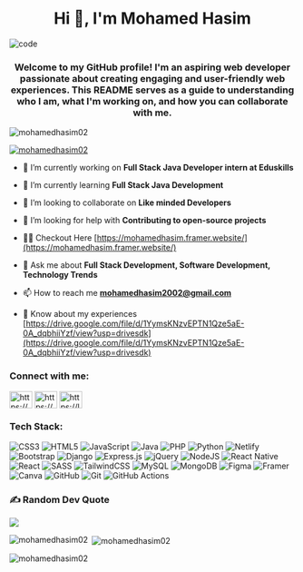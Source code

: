 <h1 align="center">Hi 👋, I'm Mohamed Hasim</h1>

![code](https://github.com/user-attachments/assets/9ae3cd6e-a1a6-4e8e-badb-1c410e1bf8e2)

<h3 align="center">Welcome to my GitHub profile! I'm an aspiring web developer passionate about creating engaging and user-friendly web experiences. This README serves as a guide to understanding who I am, what I'm working on, and how you can collaborate with me.</h3>

<p align="left"> <img src="https://komarev.com/ghpvc/?username=mohamedhasim02&label=Profile%20views&color=0e75b6&style=flat" alt="mohamedhasim02" /> </p>

<p align="left"> <a href="https://github.com/ryo-ma/github-profile-trophy"><img src="https://github-profile-trophy.vercel.app/?username=mohamedhasim02" alt="mohamedhasim02" /></a> </p>

- 🔭 I’m currently working on **Full Stack Java Developer intern at Eduskills**

- 🌱 I’m currently learning **Full Stack Java Development**

- 👯 I’m looking to collaborate on **Like minded Developers**

- 🤝 I’m looking for help with **Contributing to open-source projects**

- 👨‍💻 Checkout Here [https://mohamedhasim.framer.website/](https://mohamedhasim.framer.website/)

- 💬 Ask me about **Full Stack Development, Software Development, Technology Trends**

- 📫 How to reach me **mohamedhasim2002@gmail.com**

- 📄 Know about my experiences [https://drive.google.com/file/d/1YymsKNzvEPTN1Qze5aE-0A_dqbhiiYzf/view?usp=drivesdk](https://drive.google.com/file/d/1YymsKNzvEPTN1Qze5aE-0A_dqbhiiYzf/view?usp=drivesdk)

<h3 align="left">Connect with me:</h3>
<p align="left">
<a href="https://codepen.io/https://codepen.io/mohamed-hasim" target="blank"><img align="center" src="https://raw.githubusercontent.com/rahuldkjain/github-profile-readme-generator/master/src/images/icons/Social/codepen.svg" alt="https://codepen.io/mohamed-hasim" height="30" width="40" /></a>
<a href="https://linkedin.com/in/https://www.linkedin.com/in/mohamed-hasim-n-a6ab8024b" target="blank"><img align="center" src="https://raw.githubusercontent.com/rahuldkjain/github-profile-readme-generator/master/src/images/icons/Social/linked-in-alt.svg" alt="https://www.linkedin.com/in/mohamed-hasim-n-a6ab8024b" height="30" width="40" /></a>
<a href="https://www.leetcode.com/https://leetcode.com/u/mohamedhasim02/" target="blank"><img align="center" src="https://raw.githubusercontent.com/rahuldkjain/github-profile-readme-generator/master/src/images/icons/Social/leet-code.svg" alt="https://leetcode.com/u/mohamedhasim02/" height="30" width="40" /></a>
</p>

<h3 align="left">Tech Stack:</h3>

![CSS3](https://img.shields.io/badge/css3-%231572B6.svg?style=flat&logo=css3&logoColor=white) ![HTML5](https://img.shields.io/badge/html5-%23E34F26.svg?style=flat&logo=html5&logoColor=white) ![JavaScript](https://img.shields.io/badge/javascript-%23323330.svg?style=flat&logo=javascript&logoColor=%23F7DF1E) ![Java](https://img.shields.io/badge/java-%23ED8B00.svg?style=flat&logo=openjdk&logoColor=white) ![PHP](https://img.shields.io/badge/php-%23777BB4.svg?style=flat&logo=php&logoColor=white) ![Python](https://img.shields.io/badge/python-3670A0?style=flat&logo=python&logoColor=ffdd54) ![Netlify](https://img.shields.io/badge/netlify-%23000000.svg?style=flat&logo=netlify&logoColor=#00C7B7) ![Bootstrap](https://img.shields.io/badge/bootstrap-%238511FA.svg?style=flat&logo=bootstrap&logoColor=white) ![Django](https://img.shields.io/badge/django-%23092E20.svg?style=flat&logo=django&logoColor=white) ![Express.js](https://img.shields.io/badge/express.js-%23404d59.svg?style=flat&logo=express&logoColor=%2361DAFB) ![jQuery](https://img.shields.io/badge/jquery-%230769AD.svg?style=flat&logo=jquery&logoColor=white) ![NodeJS](https://img.shields.io/badge/node.js-6DA55F?style=flat&logo=node.js&logoColor=white) ![React Native](https://img.shields.io/badge/react_native-%2320232a.svg?style=flat&logo=react&logoColor=%2361DAFB) ![React](https://img.shields.io/badge/react-%2320232a.svg?style=flat&logo=react&logoColor=%2361DAFB) ![SASS](https://img.shields.io/badge/SASS-hotpink.svg?style=flat&logo=SASS&logoColor=white) ![TailwindCSS](https://img.shields.io/badge/tailwindcss-%2338B2AC.svg?style=flat&logo=tailwind-css&logoColor=white) ![MySQL](https://img.shields.io/badge/mysql-4479A1.svg?style=flat&logo=mysql&logoColor=white) ![MongoDB](https://img.shields.io/badge/MongoDB-%234ea94b.svg?style=flat&logo=mongodb&logoColor=white) ![Figma](https://img.shields.io/badge/figma-%23F24E1E.svg?style=flat&logo=figma&logoColor=white) ![Framer](https://img.shields.io/badge/Framer-black?style=flat&logo=framer&logoColor=blue) ![Canva](https://img.shields.io/badge/Canva-%2300C4CC.svg?style=flat&logo=Canva&logoColor=white) ![GitHub](https://img.shields.io/badge/github-%23121011.svg?style=flat&logo=github&logoColor=white) ![Git](https://img.shields.io/badge/git-%23F05033.svg?style=flat&logo=git&logoColor=white) ![GitHub Actions](https://img.shields.io/badge/github%20actions-%232671E5.svg?style=flat&logo=githubactions&logoColor=white)

### ✍️ Random Dev Quote
![](https://quotes-github-readme.vercel.app/api?type=horizontal&theme=radical)

<p><img align="left" src="https://github-readme-stats.vercel.app/api/top-langs?username=mohamedhasim02&show_icons=true&locale=en&layout=compact" alt="mohamedhasim02" /></p>

<p>&nbsp;<img align="center" src="https://github-readme-stats.vercel.app/api?username=mohamedhasim02&show_icons=true&locale=en" alt="mohamedhasim02" /></p>

<p><img align="center" src="https://github-readme-streak-stats.herokuapp.com/?user=mohamedhasim02&" alt="mohamedhasim02" /></p>
